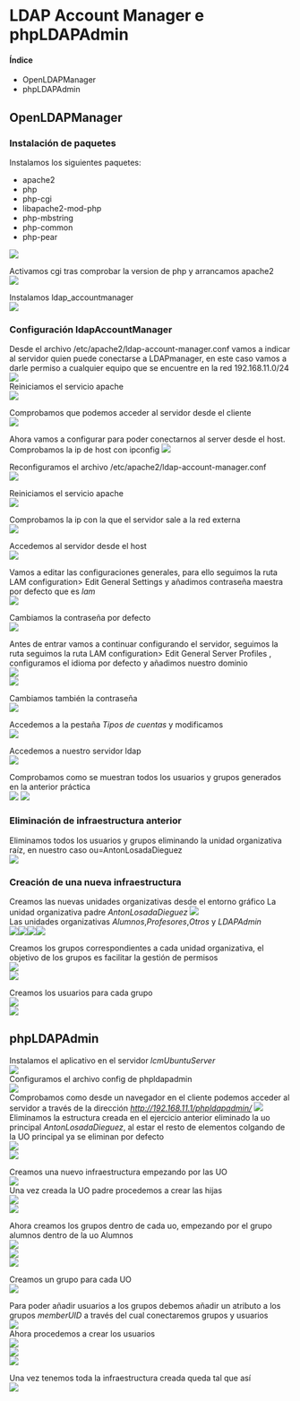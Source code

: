 # LDAP Account Manager e phpLDAPAdmin

#### Índice
- OpenLDAPManager
- phpLDAPAdmin 

## OpenLDAPManager
### Instalación de paquetes
Instalamos los siguientes paquetes:
- apache2
- php
- php-cgi
- libapache2-mod-php
- php-mbstring
- php-common
- php-pear

![](img/Inst_1.png)

Activamos cgi tras comprobar la version de php y arrancamos apache2  
![](img/inst_2.png)

Instalamos ldap_accountmanager  
![](img/inst_3.png)

### Configuración ldapAccountManager
Desde el archivo /etc/apache2/ldap-account-manager.conf vamos a indicar al servidor quien puede conectarse a LDAPmanager, en este caso vamos a darle permiso a cualquier equipo que se encuentre en la red 192.168.11.0/24  
![](img/inst_4.png)  
Reiniciamos el servicio apache    
![](img/inst_5.png)  

Comprobamos que podemos acceder al servidor desde el cliente  
![](img/inst_6.png)

Ahora vamos a configurar para poder conectarnos al server desde el host.  
Comprobamos la ip de host con ipconfig 
![](img/inst_7.png)

Reconfiguramos el archivo /etc/apache2/ldap-account-manager.conf  
![](img/inst_8.png)  

Reiniciamos el servicio apache    
![](img/inst_5.png)  

Comprobamos la ip con la que el servidor sale a la red externa  
![](img/inst_9.png)  

Accedemos al servidor desde el host  
![](img/inst_10.png)

Vamos a editar las configuraciones generales, para ello seguimos la ruta LAM configuration> Edit General Settings y añadimos contraseña maestra por defecto que es *lam*  
![](img/inst_11s.png)

Cambiamos la contraseña por defecto  
![](img/inst_12.png)

Antes de entrar vamos a continuar configurando el servidor, seguimos la ruta seguimos la ruta LAM configuration> Edit General Server Profiles , configuramos el idioma por defecto y añadimos nuestro dominio  
![](img/inst_15.png)  
![](img/inst_14.png)  

Cambiamos también la contraseña  
![](img/inst_16.png)  

Accedemos a la pestaña *Tipos de cuentas* y modificamos  
![](img/inst_17.png)

Accedemos a nuestro servidor ldap  
![](img/inst_13.png)

Comprobamos como se muestran todos los usuarios y grupos generados en la anterior práctica  
![](img/inst_18.png)
![](img/inst_19.png)  

### Eliminación de infraestructura anterior

Eliminamos todos los usuarios y grupos eliminando la unidad organizativa raíz, en nuestro caso ou=AntonLosadaDieguez  
![](img/del_3.png)  

### Creación de una nueva infraestructura
Creamos las nuevas unidades organizativas desde el entorno gráfico 
La unidad organizativa padre *AntonLosadaDieguez*
![](img/crea_1.png)  
Las unidades organizativas *Alumnos*,*Profesores*,*Otros* y *LDAPAdmin*  
![](img/crea_2.png)![](img/crea_3.png)![](img/crea_4.png)![](img/crea_5.png)  

Creamos los grupos correspondientes a cada unidad organizativa, el objetivo de los grupos es facilitar la gestión de permisos  
![](img/crea_g1.png)  
![](img/crea_g2.png)

Creamos los usuarios para cada grupo  
![](img/crea_u1.png)  
![](img/crea_u2.png)


## phpLDAPAdmin
Instalamos el aplicativo en el servidor *lcmUbuntuServer*  
![](img/2inst_1.png)   
Configuramos el archivo config de phpldapadmin  
![](img/2inst_1.5.png)  
Comprobamos como desde un navegador en el cliente podemos acceder al servidor a través de la dirección *http://192.168.11.1/phpldapadmin/*
![](img/2inst_2.png)  
Eliminamos la estructura creada en el ejercicio anterior eliminado la uo principal *AntonLosadaDieguez*, al estar el resto de elementos colgando de la UO principal ya se eliminan por defecto  
![](img/2del_1.png)  
![](img/2del_2.png)

Creamos una nuevo infraestructura empezando por las UO  
![](img/2crea_uo3.png)  
Una vez creada la UO padre procedemos a crear las hijas  
![](img/2crea_ou4.png)  
![](img/2crea_uo1.png) 

Ahora creamos los grupos dentro de cada uo, empezando por el grupo alumnos dentro de la uo Alumnos  
![](img/2crea_g1.png)  
![](img/2crea_g2.png)  
![](img/2crea_g3.png)  

Creamos un grupo para cada UO  
![](img/2crea_g4.png)  

Para poder añadir usuarios a los grupos debemos añadir un atributo a los grupos *memberUID* a través del cual conectaremos grupos y usuarios  
![](img/2une_gu1.png)  
Ahora procedemos a crear los usuarios  
![](img/2crea_usu1.png)  
![](img/2crea_usu2.png)  
![](img/2crea_usu3.png) 

Una vez tenemos toda la infraestructura creada queda tal que así  
![](img/2crea_usu4.png)  


